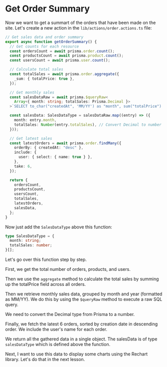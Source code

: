 # Get Order Summary

Now we want to get a summart of the orders that have been made on the site. Let's create a new action in the `lib/actions/order.actions.ts` file:

```ts
// Get sales data and order summary
export async function getOrderSummary() {
  // Get counts for each resource
  const ordersCount = await prisma.order.count();
  const productsCount = await prisma.product.count();
  const usersCount = await prisma.user.count();

  // Calculate total sales
  const totalSales = await prisma.order.aggregate({
    _sum: { totalPrice: true },
  });

  // Get monthly sales
  const salesDataRaw = await prisma.$queryRaw<
    Array<{ month: string; totalSales: Prisma.Decimal }>
  >`SELECT to_char("createdAt", 'MM/YY') as "month", sum("totalPrice") as "totalSales" FROM "Order" GROUP BY to_char("createdAt", 'MM/YY')`;

  const salesData: SalesDataType = salesDataRaw.map((entry) => ({
    month: entry.month,
    totalSales: Number(entry.totalSales), // Convert Decimal to number
  }));

  // Get latest sales
  const latestOrders = await prisma.order.findMany({
    orderBy: { createdAt: "desc" },
    include: {
      user: { select: { name: true } },
    },
    take: 6,
  });

  return {
    ordersCount,
    productsCount,
    usersCount,
    totalSales,
    latestOrders,
    salesData,
  };
}
```

Now just add the `SalesDataType` above this function:

```ts
type SalesDataType = {
  month: string;
  totalSales: number;
}[];
```

Let's go over this function step by step.

First, we get the total number of orders, products, and users.

Then we use the `aggregate` method to calculate the total sales by summing up the totalPrice field across all orders.

Then we retrieve monthly sales data, grouped by month and year (formatted as MM/YY). We do this by using the `$queryRaw` method to execute a raw SQL query.

We need to convert the Decimal type from Prisma to a number.

Finally, we fetch the latest 6 orders, sorted by creation date in descending order. We include the user's name for each order.

We return all the gathered data in a single object. The salesData is of type `salesDataType` which is defined above the function.

Next, I want to use this data to display some charts using the Rechart library. Let's do that in the next lesson.
